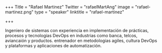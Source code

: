 ﻿+++
Title = "Rafael Martinez"
Twitter = "rafaelMartAng"
image = "rafael-martinez.png"
type = "speaker"
linktitle = "rafael-martinez"

+++

Ingeniero de sistemas con experiencia en implementación de prácticas, procesos y tecnologias DevOps en industrias como banca, telcos, aviancaión y productos. entrenador en metodologias agiles, cultura DevOps y plataformas y aplicaciones de automatización.